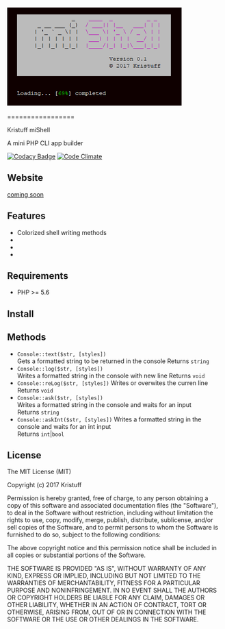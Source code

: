 
![logo](doc/screenshots/loading.png)

=================

Kristuff miShell 

A mini PHP CLI app builder

[![Codacy Badge](https://api.codacy.com/project/badge/Grade/4fd3728ced2b4d95b0eb549db7a0053b)](https://www.codacy.com/app/kristuff_/mishell?utm_source=github.com&amp;utm_medium=referral&amp;utm_content=kristuff/patabase&amp;utm_campaign=Badge_Grade)
[![Code Climate](https://codeclimate.com/github/kristuff/mishell/badges/gpa.svg)](https://codeclimate.com/github/kristuff/mishell)


Website
-------

[coming soon]() 


Features
--------
- Colorized shell writing methods
- 
- 
-  

Requirements
------------

- PHP >= 5.6


Install
--------


Methods
--------

-  `Console::text($str, [styles])`  
    Gets a formatted string to be returned in the console 
    Returns `string`
-  `Console::log($str, [styles])`   
    Writes a formatted string in the console with new line
    Returns `void`
-  `Console::reLog($str, [styles])`
    Writes or overwites the curren line
    Returns `void`
-  `Console::ask($str, [styles])`   
    Writes a formatted string in the console and waits for an input         
    Returns `string`
-  `Console::askInt($str, [styles])` Writes a formatted string in the console and waits for an int input     
    Returns `int`|`bool`    



License
-------

The MIT License (MIT)

Copyright (c) 2017 Kristuff

Permission is hereby granted, free of charge, to any person obtaining a copy
of this software and associated documentation files (the "Software"), to deal
in the Software without restriction, including without limitation the rights
to use, copy, modify, merge, publish, distribute, sublicense, and/or sell
copies of the Software, and to permit persons to whom the Software is
furnished to do so, subject to the following conditions:

The above copyright notice and this permission notice shall be included in
all copies or substantial portions of the Software.

THE SOFTWARE IS PROVIDED "AS IS", WITHOUT WARRANTY OF ANY KIND, EXPRESS OR
IMPLIED, INCLUDING BUT NOT LIMITED TO THE WARRANTIES OF MERCHANTABILITY,
FITNESS FOR A PARTICULAR PURPOSE AND NONINFRINGEMENT. IN NO EVENT SHALL THE
AUTHORS OR COPYRIGHT HOLDERS BE LIABLE FOR ANY CLAIM, DAMAGES OR OTHER
LIABILITY, WHETHER IN AN ACTION OF CONTRACT, TORT OR OTHERWISE, ARISING FROM,
OUT OF OR IN CONNECTION WITH THE SOFTWARE OR THE USE OR OTHER DEALINGS IN
THE SOFTWARE.
